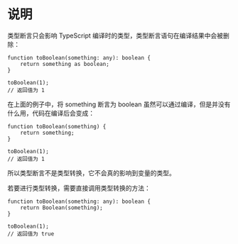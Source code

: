 # 说明

类型断言只会影响 TypeScript 编译时的类型，类型断言语句在编译结果中会被删除：

```
function toBoolean(something: any): boolean {
    return something as boolean;
}

toBoolean(1);
// 返回值为 1
```
在上面的例子中，将 something 断言为 boolean 虽然可以通过编译，但是并没有什么用，代码在编译后会变成：
```
function toBoolean(something) {
    return something;
}

toBoolean(1);
// 返回值为 1
```
所以类型断言不是类型转换，它不会真的影响到变量的类型。

若要进行类型转换，需要直接调用类型转换的方法：
```
function toBoolean(something: any): boolean {
    return Boolean(something);
}

toBoolean(1);
// 返回值为 true
```
